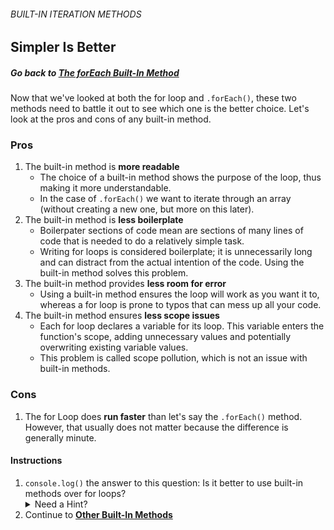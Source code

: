 ###### BUILT-IN ITERATION METHODS
## Simpler Is Better

##### Go back to [**The forEach Built-In Method**](../ayesha/exercise3.md)  

Now that we've looked at both the for loop and `.forEach()`, these two methods need to battle it out to see which one is the better choice. Let's look at the pros and cons of any built-in method.

### Pros
1. The built-in method is **more readable** 
	* The choice of a built-in method shows the purpose of the loop, thus making it more understandable.
	* In the case of `.forEach()` we want to iterate through an array (without creating a new one, but more on this later).
2. The built-in method is **less boilerplate**
	* Boilerpater sections of code mean are sections of many lines of code that is needed to do a relatively simple task. 
	* Writing for loops is considered boilerplate; it is unnecessarily long and can distract from the actual intention of the code. Using the built-in method solves this problem.
3. The built-in method provides **less room for error**
	* Using a built-in method ensures the loop will  work as you want it to, whereas a for loop is prone to typos that can mess up all your code.
4. The built-in method ensures **less scope issues** 
	* Each for loop declares a variable for its loop. This variable enters the function's scope, adding unnecessary values and potentially overwriting existing variable values.
	* This problem is called scope pollution, which is not an issue with built-in methods. 

### Cons
1. The for Loop does **run faster** than let's say the `.forEach()` method. However, that usually does not matter because the difference is generally minute. 

#### Instructions
1. `console.log()` the answer to this question: Is it better to use built-in methods over for loops?
	<details>
		<summary>Need a Hint?</summary>
		<pre>The answer is yes!</pre>
	</details>
2. Continue to [**Other Built-In Methods**](../ayesha/exercise5.md)  
